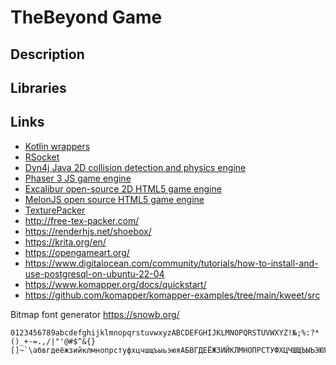 # TheBeyond Game

## Description

## Libraries

## Links

* [Kotlin wrappers](https://github.com/JetBrains/kotlin-wrappers)
* [RSocket](https://rsocket.io/)
* [Dyn4j Java 2D collision detection and physics engine](https://dyn4j.org)
* [Phaser 3 JS game engine](https://phaser.io)
* [Excalibur open-source 2D HTML5 game engine](https://excaliburjs.com)
* [MelonJS open source HTML5 game engine](https://melonjs.org/)
* [TexturePacker](https://www.codeandweb.com/texturepacker/tutorials)
* http://free-tex-packer.com/
* https://renderhjs.net/shoebox/
* https://krita.org/en/
* https://opengameart.org/
* https://www.digitalocean.com/community/tutorials/how-to-install-and-use-postgresql-on-ubuntu-22-04
* https://www.komapper.org/docs/quickstart/
* https://github.com/komapper/komapper-examples/tree/main/kweet/src

Bitmap font generator https://snowb.org/

```
0123456789abcdefghijklmnopqrstuvwxyzABCDEFGHIJKLMNOPQRSTUVWXYZ!№;%:?*()_+-=.,/|"'@#$^&{}[]~`\абвгдеёжзийклмнопрстуфхцчшщъыьэюяАБВГДЕЁЖЗИЙКЛМНОПРСТУФХЦЧШЩЪЫЬЭЮЯ
```
